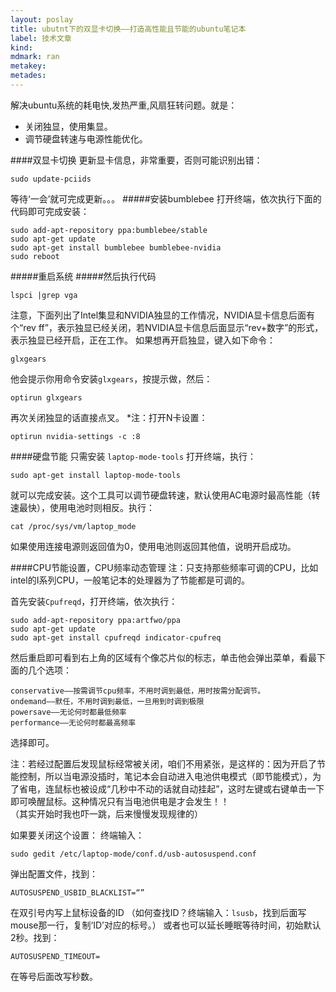 ```yaml
---
layout: poslay
title: ubutnt下的双显卡切换——打造高性能且节能的ubuntu笔记本
label: 技术文章
kind:
mdmark: ran
metakey:
metades:
---
```


解决ubuntu系统的耗电快,发热严重,风扇狂转问题。就是：

+ 关闭独显，使用集显。
+ 调节硬盘转速与电源性能优化。

####双显卡切换
更新显卡信息，非常重要，否则可能识别出错：

    sudo update-pciids

等待‘一会’就可完成更新。。。
#####安装bumblebee
打开终端，依次执行下面的代码即可完成安装：

    sudo add-apt-repository ppa:bumblebee/stable
    sudo apt-get update
    sudo apt-get install bumblebee bumblebee-nvidia
    sudo reboot

#####重启系统
#####然后执行代码

	lspci |grep vga

注意，下面列出了Intel集显和NVIDIA独显的工作情况，NVIDIA显卡信息后面有个“rev ff”，表示独显已经关闭，若NVIDIA显卡信息后面显示“rev+数字”的形式，表示独显已经开启，正在工作。
如果想再开启独显，键入如下命令：

	glxgears

他会提示你用命令安装`glxgears`，按提示做，然后：

    optirun glxgears

再次关闭独显的话直接点叉。
*注：打开N卡设置：

	optirun nvidia-settings -c :8

####硬盘节能
只需安装 `laptop-mode-tools`
打开终端，执行：

	sudo apt-get install laptop-mode-tools

就可以完成安装。这个工具可以调节硬盘转速，默认使用AC电源时最高性能（转速最快），使用电池时则相反。执行：

	cat /proc/sys/vm/laptop_mode

如果使用连接电源则返回值为0，使用电池则返回其他值，说明开启成功。

####CPU节能设置，CPU频率动态管理
注：只支持那些频率可调的CPU，比如intel的I系列CPU，一般笔记本的处理器为了节能都是可调的。

首先安装`Cpufreqd`，打开终端，依次执行：

    sudo add-apt-repository ppa:artfwo/ppa
    sudo apt-get update
    sudo apt-get install cpufreqd indicator-cpufreq

然后重启即可看到右上角的区域有个像芯片似的标志，单击他会弹出菜单，看最下面的几个选项：

    conservative——按需调节cpu频率，不用时调到最低，用时按需分配调节。
    ondemand——默任，不用时调到最低，一旦用到时调到极限
    powersave——无论何时都最低频率
    performance——无论何时都最高频率

选择即可。

注：若经过配置后发现鼠标经常被关闭，咱们不用紧张，是这样的：因为开启了节能控制，所以当电源没插时，笔记本会自动进入电池供电模式（即节能模式），为了省电，连鼠标也被设成“几秒中不动的话就自动挂起”，这时左键或右键单击一下即可唤醒鼠标。这种情况只有当电池供电是才会发生！！  
（其实开始时我也吓一跳，后来慢慢发现规律的）

如果要关闭这个设置：
终端输入：

    sudo gedit /etc/laptop-mode/conf.d/usb-autosuspend.conf

弹出配置文件，找到：

	AUTOSUSPEND_USBID_BLACKLIST=“”

在双引号内写上鼠标设备的ID （如何查找ID？终端输入：`lsusb`，找到后面写mouse那一行，复制‘ID’对应的标号。）
或者也可以延长睡眠等待时间，初始默认2秒。找到：

	AUTOSUSPEND_TIMEOUT=

在等号后面改写秒数。